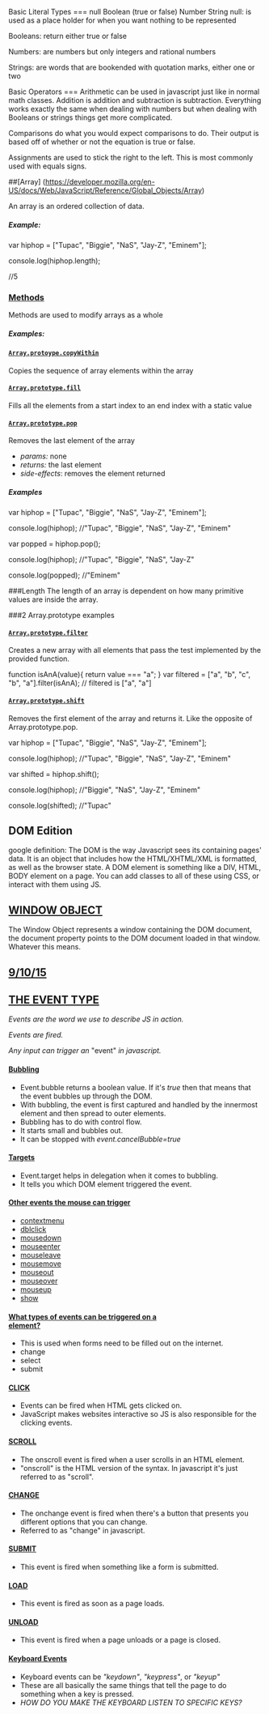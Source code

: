 Basic Literal Types ===
null
Boolean (true or false)
Number
String
null: is used as a place holder for when you want nothing to be represented

Booleans: return either true or false

Numbers: are numbers but only integers and rational numbers

Strings: are words that are bookended with quotation marks, either one or two

Basic Operators ===
Arithmetic can be used in javascript just like in normal math classes. Addition is addition and subtraction is subtraction. Everything works exactly the same when dealing with numbers but when dealing with Booleans or strings things get more complicated.

Comparisons do what you would expect comparisons to do. Their output is based off of whether or not the equation is true or false.

Assignments are used to stick the right to the left. This is most commonly used with equals signs.


##[Array] (https://developer.mozilla.org/en-US/docs/Web/JavaScript/Reference/Global_Objects/Array)

An array is an ordered collection of data.

##### Example:

var hiphop = ["Tupac", "Biggie", "NaS", "Jay-Z", "Eminem"];

console.log(hiphop.length);

//5

### [Methods](https://developer.mozilla.org/en-US/docs/Web/JavaScript/Reference/Global_Objects/Array#Methods_2)
Methods are used to modify arrays as a whole

##### Examples:

#### [`Array.protoype.copyWithin`](https://developer.mozilla.org/en-US/docs/Web/JavaScript/Reference/Global_Objects/Array/copyWithin)

Copies the sequence of array elements within the array

#### [`Array.prototype.fill`](https://developer.mozilla.org/en-US/docs/Web/JavaScript/Reference/Global_Objects/Array/fill)

Fills all the elements from a start index to an end index with a static value

#### [`Array.prototype.pop`](https://developer.mozilla.org/en-US/docs/Web/JavaScript/Reference/Global_Objects/Array/pop)

Removes the last element of the array

* _params:_ none
* _returns:_ the last element
* _side-effects_: removes the element returned

##### Examples

var hiphop = ["Tupac", "Biggie", "NaS", "Jay-Z", "Eminem"];

console.log(hiphop);   //"Tupac", "Biggie", "NaS", "Jay-Z", "Eminem"

var popped = hiphop.pop();

console.log(hiphop);   //"Tupac", "Biggie", "NaS", "Jay-Z"

console.log(popped);   //"Eminem"

###Length
The length of an array is dependent on how many primitive values are inside the array.

###2 Array.prototype examples

#### [`Array.prototype.filter`](https://developer.mozilla.org/en-US/docs/Web/JavaScript/Reference/Global_Objects/Array/filter)

Creates a new array with all elements that pass the test implemented by the provided function.

function isAnA(value){
  return value === "a";
}
var filtered = ["a", "b", "c", "b", "a"].filter(isAnA);
// filtered is ["a", "a"]

#### [`Array.prototype.shift`](https://developer.mozilla.org/en-US/docs/Web/JavaScript/Reference/Global_Objects/Array/shift)

Removes the first element of the array and returns it. Like the opposite of Array.prototype.pop.

var hiphop = ["Tupac", "Biggie", "NaS", "Jay-Z", "Eminem"];

console.log(hiphop);   //"Tupac", "Biggie", "NaS", "Jay-Z", "Eminem"

var shifted = hiphop.shift();

console.log(hiphop);   //"Biggie", "NaS", "Jay-Z", "Eminem"

console.log(shifted);   //"Tupac"
  
## DOM Edition
google definition: The DOM is the way Javascript sees its containing pages' data. It is an object that includes how the HTML/XHTML/XML is formatted, as well as the browser state. A DOM element is something like a DIV, HTML, BODY element on a page. You can add classes to all of these using CSS, or interact with them using JS.

## [WINDOW OBJECT](https://developer.mozilla.org/en-US/docs/Web/API/Window)
The Window Object represents a window containing the DOM document, the document property points to the DOM document loaded in that window. Whatever this means.












## [9/10/15](https://www.youtube.com/watch?v=xXlAmRM_4yY)

## [THE EVENT TYPE](https://developer.mozilla.org/en-US/docs/Web/API/Event)

_Events are the word we use to describe JS in action._

_Events are fired._

_Any input can trigger an_ "event" _in javascript._

#### [Bubbling](https://developer.mozilla.org/en-US/docs/Web/API/Event/bubbles)
* Event.bubble returns a boolean value. If it's _true_ then that means that the event bubbles up through the DOM.
* With bubbling, the event is first captured and handled by the innermost element and then spread to outer elements.
* Bubbling has to do with control flow. 
* It starts small and bubbles out.
* It can be stopped with _event.cancelBubble=true_

#### [Targets](https://developer.mozilla.org/en-US/docs/Web/API/Event/target)
* Event.target helps in delegation when it comes to bubbling.
* It tells you which DOM element triggered the event.

#### [Other events the mouse can trigger](https://developer.mozilla.org/en-US/docs/Web/API/MouseEvent)
* [contextmenu](https://developer.mozilla.org/en-US/docs/Web/Events/contextmenu)
* [dblclick](https://developer.mozilla.org/en-US/docs/Web/Events/dblclick)
* [mousedown](https://developer.mozilla.org/en-US/docs/Web/Events/mousedown)
* [mouseenter](https://developer.mozilla.org/en-US/docs/Web/Events/mouseenter)
* [mouseleave](https://developer.mozilla.org/en-US/docs/Web/Events/mouseleave)
* [mousemove](https://developer.mozilla.org/en-US/docs/Web/Events/mousemove)
* [mouseout](https://developer.mozilla.org/en-US/docs/Web/Events/mouseout)
* [mouseover](https://developer.mozilla.org/en-US/docs/Web/Events/mouseover)
* [mouseup](https://developer.mozilla.org/en-US/docs/Web/Events/mouseup)
* [show](https://developer.mozilla.org/en-US/docs/Web/Events/show)

#### [What types of events can be triggered on a <form> element?](http://www.w3schools.com/tags/ref_eventattributes.asp)
* This is used when forms need to be filled out on the internet.
* change
* select
* submit

#### [CLICK](http://www.w3schools.com/js/js_htmldom_events.asp)
* Events can be fired when HTML gets clicked on.
* JavaScript makes websites interactive so JS is also responsible for the clicking events.

#### [SCROLL](http://www.w3schools.com/jsref/event_onscroll.asp)
* The onscroll event is fired when a user scrolls in an HTML element.
* "onscroll" is the HTML version of the syntax. In javascript it's just referred to as "scroll".

#### [CHANGE](http://www.w3schools.com/jsref/event_onchange.asp)
* The onchange event is fired when there's a button that presents you different options that you can change. 
* Referred to as "change" in javascript.

#### [SUBMIT](http://www.w3schools.com/jsref/event_onsubmit.asp)
* This event is fired when something like a form is submitted.

#### [LOAD](http://www.w3schools.com/jsref/event_onload.asp)
* This event is fired as soon as a page loads.

#### [UNLOAD](http://www.w3schools.com/jsref/event_onunload.asp)
* This event is fired when a page unloads or a page is closed.

#### [Keyboard Events](http://www.w3schools.com/jsref/event_onkeypress.asp)
* Keyboard events can be _"keydown"_, _"keypress"_, or _"keyup"_
* These are all basically the same things that tell the page to do something when a key is pressed.
* _HOW DO YOU MAKE THE KEYBOARD LISTEN TO SPECIFIC KEYS?_


